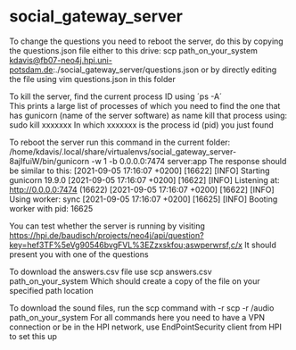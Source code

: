 # social_gateway_server

To change the questions you need to reboot the server, do this by copying the questions.json file either to this drive:
scp path_on_your_system kdavis@fb07-neo4j.hpi.uni-potsdam.de:./social_gateway_server/questions.json or by directly editing the file using vim questions.json in this folder

To kill the server, find the current process ID using ´ps -A´  
This prints a large list of processes of which you need to find the one that has gunicorn (name of the server software) as name
kill that process using:
sudo kill xxxxxxx
In which xxxxxxx is the process id (pid) you just found

To reboot the server run this command in the current folder:
/home/kdavis/.local/share/virtualenvs/social_gateway_server-8ajIfuiW/bin/gunicorn -w 1 -b 0.0.0.0:7474 server:app
The response should be similar to this:
[2021-09-05 17:16:07 +0200] [16622] [INFO] Starting gunicorn 19.9.0
[2021-09-05 17:16:07 +0200] [16622] [INFO] Listening at: http://0.0.0.0:7474 (16622)
[2021-09-05 17:16:07 +0200] [16622] [INFO] Using worker: sync
[2021-09-05 17:16:07 +0200] [16625] [INFO] Booting worker with pid: 16625

You can test whether the server is running by visiting https://hpi.de/baudisch/projects/neo4j/api/question?key=hef3TF%5eVg90546bvgFVL%3EZzxskfou;aswperwrsf,c/x
It should present you with one of the questions

To download the answers.csv file use
scp answers.csv path_on_your_system
Which should create a copy of the file on your specified path location

To download the sound files, run the scp command with -r
scp -r /audio path_on_your_system
For all commands here you need to have a VPN connection or be in the HPI network, use EndPointSecurity client from HPI to set this up